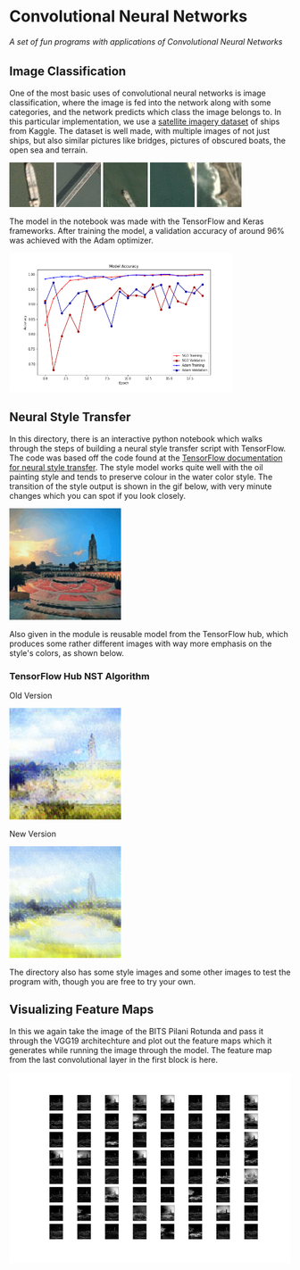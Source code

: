 
# Convolutional Neural Networks
 ###### A set of fun programs with applications of Convolutional Neural Networks

## Image Classification
One of the most basic uses of convolutional neural networks is image classification, where the image is fed into the network along with some categories, and the network predicts which class the image belongs to. In this particular implementation, we use a [satellite imagery dataset](https://www.kaggle.com/rhammell/ships-in-satellite-imagery) of ships from Kaggle. The dataset is well made, with multiple images of not just ships, but also similar pictures like bridges, pictures of obscured boats, the open sea and terrain.

<img src="https://raw.githubusercontent.com/sbalan7/ConvNets/master/Image%20Classification/images/ship.png" width="80" height="80" />  <img src="https://raw.githubusercontent.com/sbalan7/ConvNets/master/Image%20Classification/images/bridge.png" width="80" height="80" />  <img src="https://raw.githubusercontent.com/sbalan7/ConvNets/master/Image%20Classification/images/partboat.png" width="80" height="80" />  <img src="https://raw.githubusercontent.com/sbalan7/ConvNets/master/Image%20Classification/images/opensea.png" width="80" height="80" />  <img src="https://raw.githubusercontent.com/sbalan7/ConvNets/master/Image%20Classification/images/terrain.png" width="80" height="80" />

The model in the notebook was made with the TensorFlow and Keras frameworks. After training the model, a validation accuracy of around 96% was achieved with the Adam optimizer.

<img src="https://raw.githubusercontent.com/sbalan7/ConvNets/master/Image%20Classification/images/accuracy.png" width="400" height="250" />

## Neural Style Transfer
In this directory, there is an interactive python notebook which walks through the steps of building a neural style transfer script with TensorFlow. The code was based off the code found at the [TensorFlow documentation for neural style transfer](https://www.tensorflow.org/tutorials/generative/style_transfer). The style model works quite well with the oil painting style and tends to preserve colour in the water color style. The transition of the style output is shown in the gif below, with very minute changes which you can spot if you look closely.

<img src="https://raw.githubusercontent.com/sbalan7/ConvNets/master/Neural%20Style%20Transfer/Images/outputs/rotunda-water-color.gif" width="200" height="200" />

Also given in the module is reusable model from the TensorFlow hub, which produces some rather different images with way more emphasis on the style's colors, as shown below.
### TensorFlow Hub NST Algorithm 
Old Version

<img src="https://raw.githubusercontent.com/sbalan7/ConvNets/master/Neural%20Style%20Transfer/Images/outputs/rotunda-water-color(1).png" width="200" height="200" />

New Version

<img src="https://raw.githubusercontent.com/sbalan7/ConvNets/master/Neural%20Style%20Transfer/Images/outputs/rotunda-water-color(2).png" width="200" height="200" />

The directory also has some style images and some other images to test the program with, though you are free to try your own.

## Visualizing Feature Maps
In this we again take the image of the BITS Pilani Rotunda and pass it through the VGG19 architechture and plot out the feature maps which it generates while running the image through the model. The feature map from the last convolutional layer in the first block is here.

<img src="https://raw.githubusercontent.com/sbalan7/ConvNets/master/Visualizing%20Feature%20Maps/fmap(0).png" width="576" height="342" />
